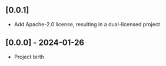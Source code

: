 ## [0.0.1]

* Add Apache-2.0 license, resulting in a dual-licensed project

## [0.0.0] - 2024-01-26

* Project birth
